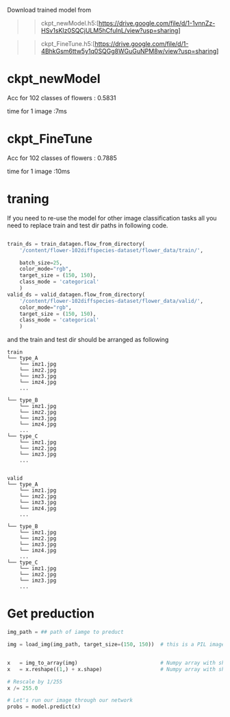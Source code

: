 Download trained model from
>>ckpt_newModel.h5:[https://drive.google.com/file/d/1-1vnnZz-HSv1sKIz0SQCjULM5hCfuInL/view?usp=sharing]

>>ckpt_FineTune.h5:[https://drive.google.com/file/d/1-4BhkGsm6ttw5y1q0SQGg8WGuGuNPM8w/view?usp=sharing]

# **ckpt_newModel**


Acc for 102 classes of flowers : 0.5831

time for 1 image :7ms





# **ckpt_FineTune**


Acc for 102 classes of flowers : 0.7885

time for 1 image :10ms

# traning 

If you need to re-use the model for other image classification tasks all you need to replace train and test dir paths in following code.
```python

train_ds = train_datagen.flow_from_directory(
    '/content/flower-102diffspecies-dataset/flower_data/train/',

    batch_size=25,
    color_mode="rgb",
    target_size = (150, 150),
    class_mode = 'categorical'
    )
valid_ds = valid_datagen.flow_from_directory(
    '/content/flower-102diffspecies-dataset/flower_data/valid/',
    color_mode="rgb",
    target_size = (150, 150),
    class_mode = 'categorical'
    )
```
and the train and test dir should be arranged as following 
```
train
└── type_A
    └── imz1.jpg
    └── imz2.jpg
    └── imz3.jpg
    └── imz4.jpg
    ...
      
└── type_B
    └── imz1.jpg
    └── imz2.jpg
    └── imz3.jpg
    └── imz4.jpg
    ...
└── type_C
    └── imz1.jpg
    └── imz2.jpg
    └── imz3.jpg
    ...
    
    
valid
└── type_A
    └── imz1.jpg
    └── imz2.jpg
    └── imz3.jpg
    └── imz4.jpg
    ...
      
└── type_B
    └── imz1.jpg
    └── imz2.jpg
    └── imz3.jpg
    └── imz4.jpg
    ...
└── type_C
    └── imz1.jpg
    └── imz2.jpg
    └── imz3.jpg
    ...

```

# Get preduction

```python
img_path = ## path of iamge to preduct 

img = load_img(img_path, target_size=(150, 150))  # this is a PIL image


x   = img_to_array(img)                           # Numpy array with shape (150, 150, 3)
x   = x.reshape((1,) + x.shape)                   # Numpy array with shape (1, 150, 150, 3)

# Rescale by 1/255
x /= 255.0

# Let's run our image through our network
probs = model.predict(x)
```
